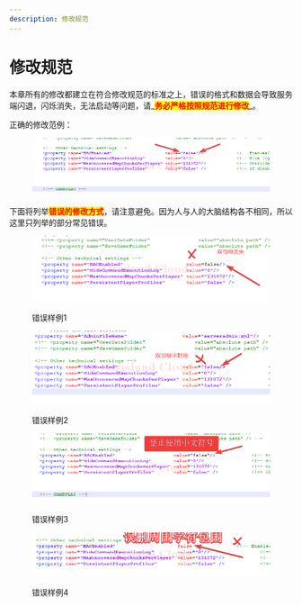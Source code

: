 ```yaml
---
description: 修改规范
---
```


# 修改规范

本章所有的修改都建立在符合修改规范的标准之上，错误的格式和数据会导致服务端闪退，闪烁消失，无法启动等问题，请_<mark style="color:red;">**务必严格按照规范进行修改**</mark>_。

正确的修改范例：

<figure><img src="../../../../.gitbook/assets/notepad++_QE9nCCfvGt.png" alt=""><figcaption></figcaption></figure>

下面将列举<mark style="color:red;">**错误的修改方式**</mark>，请注意避免。因为人与人的大脑结构各不相同，所以这里只列举的部分常见错误。

<figure><img src="../../../../.gitbook/assets/image (3) (1) (1) (1).png" alt=""><figcaption><p>错误样例1</p></figcaption></figure>

<figure><img src="../../../../.gitbook/assets/image (2) (1) (1) (1) (1) (1) (1).png" alt=""><figcaption><p>错误样例2</p></figcaption></figure>

<figure><img src="../../../../.gitbook/assets/notepad++_31TQcWTObF.png" alt=""><figcaption><p>错误样例3</p></figcaption></figure>

<figure><img src="../../../../.gitbook/assets/notepad++_wchis3EEmy.png" alt=""><figcaption><p>错误样例4</p></figcaption></figure>
